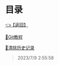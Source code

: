 # 目录  


[👈【返回】](/--目录--/--目录--root.md)  


[📜Git教程](/Git笔记/Git教程)  

[📜清除历史记录](/Git笔记/清除历史记录)  







> 2023/7/9 2:55:58
